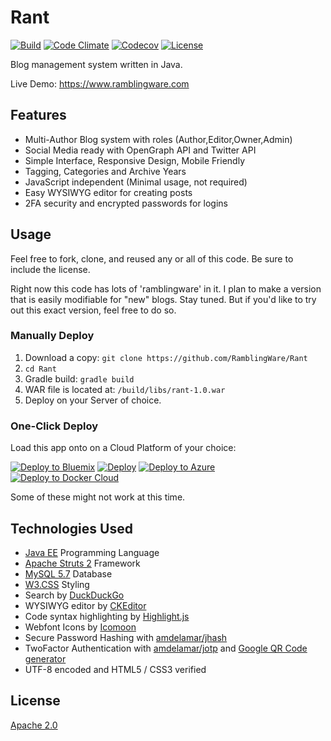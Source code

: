 # Rant

[![Build](https://img.shields.io/travis/RamblingWare/Rant.svg)](https://travis-ci.org/RamblingWare/Rant)
[![Code Climate](https://img.shields.io/codeclimate/github/RamblingWare/Rant.svg)](https://codeclimate.com/github/RamblingWare/Rant)
[![Codecov](https://img.shields.io/codecov/c/github/RamblingWare/Rant.svg)](https://codecov.io/gh/RamblingWare/Rant)
[![License](https://img.shields.io/:license-apache-blue.svg)](https://github.com/RamblingWare/Rant/blob/master/LICENSE)


Blog management system written in Java.

Live Demo: https://www.ramblingware.com

## Features

 *  Multi-Author Blog system with roles (Author,Editor,Owner,Admin)
 *  Social Media ready with OpenGraph API and Twitter API
 *  Simple Interface, Responsive Design, Mobile Friendly
 *  Tagging, Categories and Archive Years
 *  JavaScript independent (Minimal usage, not required)
 *  Easy WYSIWYG editor for creating posts
 *  2FA security and encrypted passwords for logins

## Usage

Feel free to fork, clone, and reused any or all of this code. Be sure to include the license.

Right now this code has lots of 'ramblingware' in it. I plan to make a version that is easily modifiable for "new" blogs. Stay tuned. But if you'd like to try out this exact version, feel free to do so.

### Manually Deploy

 1. Download a copy: `git clone https://github.com/RamblingWare/Rant`
 1. `cd Rant`
 1. Gradle build: `gradle build`
 1. WAR file is located at: `/build/libs/rant-1.0.war`
 1. Deploy on your Server of choice.

### One-Click Deploy 

Load this app onto on a Cloud Platform of your choice:

[![Deploy to Bluemix](https://bluemix.net/deploy/button.png)](https://bluemix.net/deploy?repository=https://github.com/RamblingWare/Rant)
[![Deploy](https://www.herokucdn.com/deploy/button.png)](https://heroku.com/deploy?template=https://github.com/RamblingWare/Rant)
[![Deploy to Azure](http://azuredeploy.net/deploybutton.png)](https://azuredeploy.net/?repository=https://github.com/RamblingWare/Rant)
[![Deploy to Docker Cloud](https://files.cloud.docker.com/images/deploy-to-dockercloud.svg)](https://cloud.docker.com/stack/deploy/?repo=https://github.com/RamblingWare/Rant)

Some of these might not work at this time.

## Technologies Used

 *  [Java EE](https://www.java.com/) Programming Language
 *  [Apache Struts 2](https://struts.apache.org/) Framework
 *  [MySQL 5.7](https://www.mysql.com/) Database
 *  [W3.CSS](http://www.w3schools.com/css/) Styling
 *  Search by [DuckDuckGo](https://duckduckgo.com)
 *  WYSIWYG editor by [CKEditor](http://ckeditor.com/download)
 *  Code syntax highlighting by [Highlight.js](https://highlightjs.org/)
 *  Webfont Icons by [Icomoon](https://icomoon.io/)
 *  Secure Password Hashing with [amdelamar/jhash](https://github.com/amdelamar/jhash)
 *  TwoFactor Authentication with [amdelamar/jotp](https://github.com/amdelamar/jotp) and [Google QR Code generator](https://chart.googleapis.com/chart?chs=200x200&cht=qr&chl=200x200&chld=M|0&cht=qr&chl=otpauth://totp/Company:user@test.com?secret=6ZT3L2TKZ3WYBDS7FEY65TOQZRSRUY7M&issuer=Company&algorithm=SHA1&digits=6&period=30)
 *  UTF-8 encoded and HTML5 / CSS3 verified

## License

[Apache 2.0](https://github.com/RamblingWare/Rant/blob/master/LICENSE)
